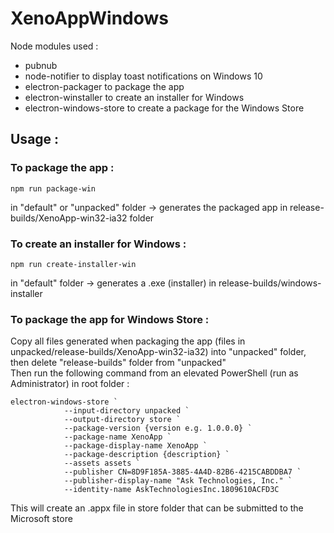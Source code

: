 # XenoAppWindows

Node modules used :
- pubnub
- node-notifier to display toast notifications on Windows 10
- electron-packager to package the app
- electron-winstaller to create an installer for Windows
- electron-windows-store to create a package for the Windows Store


## Usage :

### To package the app :
```
npm run package-win
```
in "default" or "unpacked" folder -> generates the packaged app in release-builds/XenoApp-win32-ia32 folder



### To create an installer for Windows :
```
npm run create-installer-win
```
in "default" folder -> generates a .exe (installer) in release-builds/windows-installer



### To package the app for Windows Store :
Copy all files generated when packaging the app (files in unpacked/release-builds/XenoApp-win32-ia32) into "unpacked" folder, then delete "release-builds" folder from "unpacked"<br/>
Then run the following command from an elevated PowerShell (run as Administrator) in root folder :
```
electron-windows-store `
            --input-directory unpacked `
            --output-directory store `
            --package-version {version e.g. 1.0.0.0} `
            --package-name XenoApp `
            --package-display-name XenoApp `
            --package-description {description} `
            --assets assets `
            --publisher CN=8D9F185A-3885-4A4D-82B6-4215CABDDBA7 `
            --publisher-display-name "Ask Technologies, Inc." `
            --identity-name AskTechnologiesInc.1809610ACFD3C
```

This will create an .appx file in store folder that can be submitted to the Microsoft store
